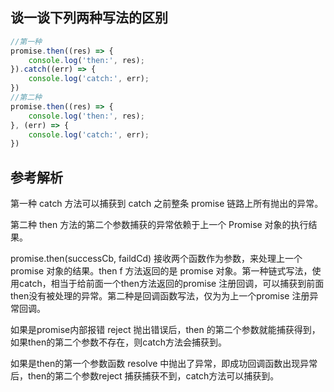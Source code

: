 ## 谈一谈下列两种写法的区别

```javascript
//第一种
promise.then((res) => {
    console.log('then:', res);
}).catch((err) => {
    console.log('catch:', err);
})
//第二种
promise.then((res) => {
    console.log('then:', res);
}, (err) => {
    console.log('catch:', err);
})
```













## 参考解析

第一种 catch 方法可以捕获到 catch 之前整条 promise 链路上所有抛出的异常。

第二种 then 方法的第二个参数捕获的异常依赖于上一个 Promise 对象的执行结果。

promise.then(successCb, faildCd) 接收两个函数作为参数，来处理上一个promise 对象的结果。then f 方法返回的是 promise 对象。第一种链式写法，使用catch，相当于给前面一个then方法返回的promise 注册回调，可以捕获到前面then没有被处理的异常。第二种是回调函数写法，仅为为上一个promise 注册异常回调。

如果是promise内部报错 reject 抛出错误后，then 的第二个参数就能捕获得到，如果then的第二个参数不存在，则catch方法会捕获到。 

如果是then的第一个参数函数 resolve 中抛出了异常，即成功回调函数出现异常后，then的第二个参数reject 捕获捕获不到，catch方法可以捕获到。